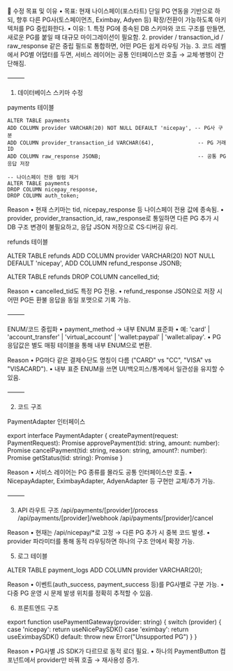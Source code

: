 🎯 수정 목표 및 이유
	•	목표: 현재 나이스페이(포스타트) 단일 PG 연동을 기반으로 하되, 향후 다른 PG사(토스페이먼츠, Eximbay, Adyen 등) 확장/전환이 가능하도록 아키텍처를 PG 중립화한다.
	•	이유:
	1.	특정 PG에 종속된 DB 스키마와 코드 구조를 만들면, 새로운 PG를 붙일 때 대규모 마이그레이션이 필요함.
	2.	provider / transaction_id / raw_response 같은 중립 필드로 통합하면, 어떤 PG든 쉽게 라우팅 가능.
	3.	코드 레벨에서 PG별 어댑터를 두면, 서비스 레이어는 공통 인터페이스만 호출 → 교체·병행이 간단해짐.

⸻

1. 데이터베이스 스키마 수정

payments 테이블
```
ALTER TABLE payments
ADD COLUMN provider VARCHAR(20) NOT NULL DEFAULT 'nicepay', -- PG사 구분
ADD COLUMN provider_transaction_id VARCHAR(64),              -- PG 거래 ID
ADD COLUMN raw_response JSONB;                               -- 공통 PG 응답 저장

-- 나이스페이 전용 컬럼 제거
ALTER TABLE payments
DROP COLUMN nicepay_response,
DROP COLUMN auth_token;
```

Reason
	•	현재 스키마는 tid, nicepay_response 등 나이스페이 전용 값에 종속됨.
	•	provider, provider_transaction_id, raw_response로 통일하면
다른 PG 추가 시 DB 구조 변경이 불필요하고, 응답 JSON 저장으로 CS·디버깅 유리.

refunds 테이블

ALTER TABLE refunds
ADD COLUMN provider VARCHAR(20) NOT NULL DEFAULT 'nicepay',
ADD COLUMN refund_response JSONB;

ALTER TABLE refunds
DROP COLUMN cancelled_tid;

Reason
	•	cancelled_tid도 특정 PG 전용.
	•	refund_response JSON으로 저장 시 어떤 PG든 환불 응답을 동일 포맷으로 기록 가능.

⸻

ENUM/코드 중립화
	•	payment_method → 내부 ENUM 표준화
	•	예: 'card' | 'account_transfer' | 'virtual_account' | 'wallet:paypal' | 'wallet:alipay'.
	•	PG 응답값은 별도 매핑 테이블을 통해 내부 ENUM으로 변환.

Reason
	•	PG마다 같은 결제수단도 명칭이 다름 ("CARD" vs "CC", "VISA" vs "VISACARD").
	•	내부 표준 ENUM을 쓰면 UI/백오피스/통계에서 일관성을 유지할 수 있음.

⸻

2. 코드 구조

PaymentAdapter 인터페이스

export interface PaymentAdapter {
  createPayment(request: PaymentRequest): Promise<PaymentInitResult>
  approvePayment(tid: string, amount: number): Promise<PaymentApprovalResult>
  cancelPayment(tid: string, reason: string, amount?: number): Promise<PaymentCancelResult>
  getStatus(tid: string): Promise<PaymentStatusResult>
}

Reason
	•	서비스 레이어는 PG 종류를 몰라도 공통 인터페이스만 호출.
	•	NicepayAdapter, EximbayAdapter, AdyenAdapter 등 구현만 교체/추가 가능.

⸻

3. API 라우트 구조
/api/payments/[provider]/process
/api/payments/[provider]/webhook
/api/payments/[provider]/cancel

Reason
	•	현재는 /api/nicepay/*로 고정 → 다른 PG 추가 시 중복 코드 발생.
	•	provider 파라미터를 통해 동적 라우팅하면 하나의 구조 안에서 확장 가능.


5. 로그 테이블

ALTER TABLE payment_logs
ADD COLUMN provider VARCHAR(20);

Reason
	•	이벤트(auth_success, payment_success 등)를 PG사별로 구분 가능.
	•	다중 PG 운영 시 문제 발생 위치를 정확히 추적할 수 있음.


6. 프론트엔드 구조

export function usePaymentGateway(provider: string) {
  switch (provider) {
    case 'nicepay': return useNicePaySDK()
    case 'eximbay': return useEximbaySDK()
    default: throw new Error("Unsupported PG")
  }
}

Reason
	•	PG사별 JS SDK가 다르므로 동적 로더 필요.
	•	하나의 PaymentButton 컴포넌트에서 provider만 바꿔 호출 → 재사용성 증가.